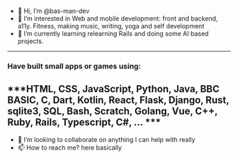 - 👋 Hi, I’m @bas-man-dev
- 👀 I’m interested in Web and mobile development: front and backend, a11y. Fitness, making music, writing, yoga and self development
- 🌱 I’m currently learning relearning Rails and doing some AI based projects.
-----
### Have built small apps or games using:
***HTML, CSS, JavaScript, Python, Java, BBC BASIC, C, Dart, Kotlin, React, Flask, Django, Rust, sqlite3, SQL, Bash, Scratch, Golang, Vue, C++, Ruby, Rails, Typescript, C#, ...  ***
-----
- 💞️ I’m looking to collaborate on anything I can help with really
- 📫 How to reach me?  here basically

<pre>
<a href="https://www.codewars.com/users/bas-man-dev/badges/large"></a>
</pre>

<!---
bas-man-dev/bas-man-dev is a ✨ special ✨ repository because its `README.md` (this file) appears on your GitHub profile.
You can click the Preview link to take a look at your changes.
--->
